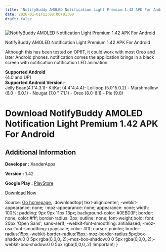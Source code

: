 ```yaml
---
title: 'NotifyBuddy AMOLED Notification Light Premium 1.42 APK For Android'
date: 2020-01-01T11:00:00+01:00
draft: false
---
```


![NotifyBuddy AMOLED Notification Light Premium 1.42 APK For Android](https://i0.wp.com/apkhome.net/wp-content/uploads/2019/11/NotifyBuddy-AMOLED-Notification-Light-Premium-1.42.png "NotifyBuddy AMOLED Notification Light Premium 1.42 APK For Android")

  

NotifyBuddy AMOLED Notification Light Premium 1.42 APK For Android

Although this has been tested on OP6T, it could work with most Oreo and later Android phones. notification comes the application brings in a black screen with notification notification LED animation.

**Supported Android**  
{4.0 and UP}  
**Supported Android Version**:-  
Jelly Bean(4.1"4.3.1)- KitKat (4.4"4.4.4)- Lollipop (5.0"5.0.2) - Marshmallow (6.0 - 6.0.1) - Nougat (7.0 " 7.1.1) - Oreo (8.0-8.1) - Pie (9.0)

Download NotifyBuddy AMOLED Notification Light Premium 1.42 APK For Android
===========================================================================

Additional Information
----------------------

**Developer :** XanderApps

**Version :** 1.42

**Google Play :** [PlayStore](https://play.google.com/store/apps/details?id=com.xander.android.notifybuddy)

  

[Download Now](https://store4app.co/post/notifybuddy-amoled-notification-light-premium-1-42-apk-for-android_1573738267)

  
Source: [Go homepage.](https://store4app.co/post/notifybuddy-amoled-notification-light-premium-1-42-apk-for-android_1573738267) .downloadtop{ text-align:center; -webkit-appearance: none; -moz-appearance: none; appearance: none; width: 100%; padding: 9px 9px 11px 13px; background-color: #0EBD3F; border: none; color:#fff; border-radius: 3px; outline: none; font-weight;bold; font: 20px 'Open Sans', sans-serif; -webkit-font-smoothing: antialiased; -moz-osx-font-smoothing: grayscale; color: #fff; cursor: pointer; border-radius:15px;-webkit-border-radius:15px;-moz-border-radius:5px;box-shadow:0 0 5px rgba(0,0,0,.2);-moz-box-shadow:0 0 5px rgba(0,0,0,.2);-webkit-box-shadow:0 0 5px rgba(0,0,0,.2) !important; }